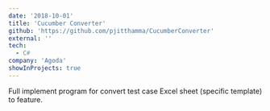 ```yaml
---
date: '2018-10-01'
title: 'Cucumber Converter'
github: 'https://github.com/pjitthamma/CucumberConverter'
external: ''
tech:
  - C#
company: 'Agoda'
showInProjects: true
---
```


Full implement program for convert test case Excel sheet (specific template) to feature.
